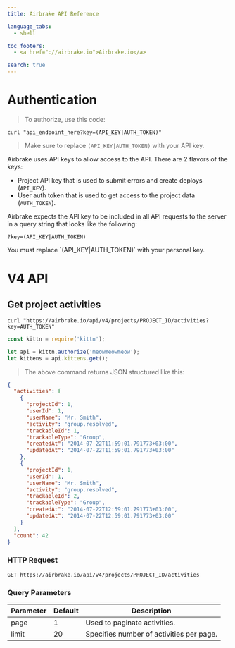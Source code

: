 ```yaml
---
title: Airbrake API Reference

language_tabs:
  - shell

toc_footers:
  - <a href="://airbrake.io">Airbrake.io</a>

search: true
---
```


# Authentication

> To authorize, use this code:

```shell
curl "api_endpoint_here?key=(API_KEY|AUTH_TOKEN)"
```

> Make sure to replace `(API_KEY|AUTH_TOKEN)` with your API key.

Airbrake uses API keys to allow access to the API. There are 2 flavors of the keys:

- Project API key that is used to submit errors and create deploys (`API_KEY`).
- User auth token that is used to get access to the project data (`AUTH_TOKEN`).

Airbrake expects the API key to be included in all API requests to the server in a query string that looks like the following:

`?key=(API_KEY|AUTH_TOKEN)`

<aside class="notice">
You must replace `(API_KEY|AUTH_TOKEN)` with your personal key.
</aside>

# V4 API

## Get project activities

```shell
curl "https://airbrake.io/api/v4/projects/PROJECT_ID/activities?key=AUTH_TOKEN"
```

```javascript
const kittn = require('kittn');

let api = kittn.authorize('meowmeowmeow');
let kittens = api.kittens.get();
```

> The above command returns JSON structured like this:

```json
{
  "activities": [
    {
      "projectId": 1,
      "userId": 1,
      "userName": "Mr. Smith",
      "activity": "group.resolved",
      "trackableId": 1,
      "trackableType": "Group",
      "createdAt": "2014-07-22T11:59:01.791773+03:00",
      "updatedAt": "2014-07-22T11:59:01.791773+03:00"
    },
    {
      "projectId": 1,
      "userId": 1,
      "userName": "Mr. Smith",
      "activity": "group.resolved",
      "trackableId": 2,
      "trackableType": "Group",
      "createdAt": "2014-07-22T12:59:01.791773+03:00",
      "updatedAt": "2014-07-22T12:59:01.791773+03:00"
    }
  ],
  "count": 42
}
```

### HTTP Request

`GET https://airbrake.io/api/v4/projects/PROJECT_ID/activities`

### Query Parameters

Parameter | Default | Description
--------- | ------- | -----------
page | 1 | Used to paginate activities.
limit | 20 | Specifies number of activities per page.
